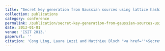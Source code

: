 ```yaml
---
title: "Secret key generation from Gaussian sources using lattice hashing"
collection: publications
category: conference
permalink: /publication/secret-key-generation-from-gaussian-sources-using-lattice-hashing
date: 2013-01-01
venue: 'ISIT 2013.'
paperurl: ''
citation: 'Cong Ling, Laura Luzzi and Matthieu Bloch "<a href=''>Secret key generation from Gaussian sources using lattice hashing</a>", ISIT 2013.'
---
```

